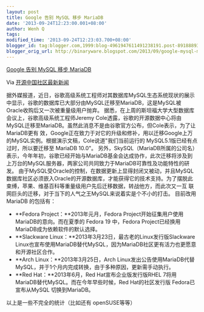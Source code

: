 ```yaml
---
layout: post
title: Google 告别 MySQL 移步 MariaDB
date: '2013-09-24T12:23:00.001+08:00'
author: Wenh Q
tags:
modified_time: '2013-09-24T12:23:03.700+08:00'
blogger_id: tag:blogger.com,1999:blog-4961947611491238191.post-8918889341428183757
blogger_orig_url: http://binaryware.blogspot.com/2013/09/google-mysql-mariadb.html
---
```


[Google 告别 MySQL 移步
MariaDB](http://www.oschina.net/news/44473/google-move-to-mariadb)

Via [开源中国社区最新新闻](http://www.oschina.net/?from=rss)

据外媒报道，近日，谷歌高级系统工程师对其数据库MySQL生态系统现状的展示中显示，谷歌的数据库已大部分由MySQL迁移至MariaDB，这是MySQL被Oracle收购后又一次被重量级用户抛弃。
据悉，在上周的斯坦福大学大型数据库会议上，谷歌高级系统工程师Jeremy
Cole透露，谷歌的开源数据中心将由MySQL迁移至MariaDB。虽然此消息不是由谷歌官方公布，但Cole表示，为了让MariaDB更有
效，Google正在致力于对它的升级和修补，用以迁移Google上万的MySQL实例。根据演示文稿，Cole说道"我们当前运行的
MySQL5.1版已经有点过时，所以要迁移至 MariaDB 10.0"。
另外，SkySQL（MariaDB所属的公司名）表示，今年年初，谷歌已经开始与MariaDB基金会达成协作，此次迁移将涉及到上万台的MySQL服务器，两家公司共同致力于MariaDB可靠性及功能特性的研发。
由于MySQL受Oracle的控制，在数据更新上显得封闭又被动，并且MySQL
数据库社区必须嵌入Oracle的开源数据库，才能获得它的技术支持。为了摆脱此束缚，苹果、维基百科等重量级用户先后迁移数据，转战他方，而此次又一互
联网巨头的迁移，对于当下的人气之王MySQL来说着实是个不小的打击。
目前改用 MariaDB 的包括有：

-   **Fedora Project：**2013年元月，Fedora
    Project开始征集用户使用MariaDB的意向。而在夏季的 Fedora 19
    中，Fedora Project已经换用 MariaDB成为依赖软件的默认选择。
-   **Slackware Linux：**2013年3月23日，最古老的Linux发行版Slackware
    Linux也宣布使用MariaDB替代MySQL，因为MariaDB社区更有活力也更愿意和开源社区合作。
-   **Arch Linux：**2013年3月25日，Arch
    Linux发出公告使用MariaDB代替MySQL，并于1个月内完成转换，由于多种原因，更新需手动执行。
-   **Red Hat：**2013年6月，Red Hat宣布企业版发行版RHEL
    7将用MariaDB替代MySQL。而在今年早些时候，Red Hat的社区发行版
    Fedora已宣布从MySQL 切换到MariaDB。

以上是一些不完全的统计（比如还有 openSUSE等等）
